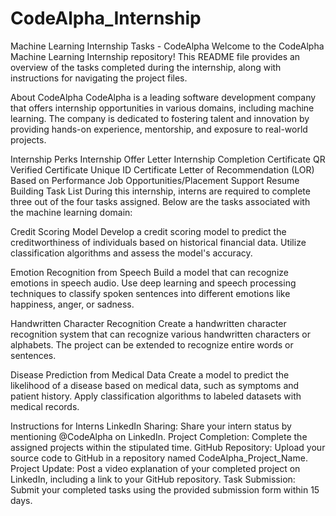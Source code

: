 # CodeAlpha_Internship
Machine Learning Internship Tasks - CodeAlpha
Welcome to the CodeAlpha Machine Learning Internship repository! This README file provides an overview of the tasks completed during the internship, along with instructions for navigating the project files.

About CodeAlpha
CodeAlpha is a leading software development company that offers internship opportunities in various domains, including machine learning. The company is dedicated to fostering talent and innovation by providing hands-on experience, mentorship, and exposure to real-world projects.

Internship Perks
Internship Offer Letter
Internship Completion Certificate
QR Verified Certificate
Unique ID Certificate
Letter of Recommendation (LOR) Based on Performance
Job Opportunities/Placement Support
Resume Building
Task List
During this internship, interns are required to complete three out of the four tasks assigned. Below are the tasks associated with the machine learning domain:

Credit Scoring Model
Develop a credit scoring model to predict the creditworthiness of individuals based on historical financial data. Utilize classification algorithms and assess the model's accuracy.

Emotion Recognition from Speech
Build a model that can recognize emotions in speech audio. Use deep learning and speech processing techniques to classify spoken sentences into different emotions like happiness, anger, or sadness.

Handwritten Character Recognition
Create a handwritten character recognition system that can recognize various handwritten characters or alphabets. The project can be extended to recognize entire words or sentences.

Disease Prediction from Medical Data
Create a model to predict the likelihood of a disease based on medical data, such as symptoms and patient history. Apply classification algorithms to labeled datasets with medical records.

Instructions for Interns
LinkedIn Sharing: Share your intern status by mentioning @CodeAlpha on LinkedIn.
Project Completion: Complete the assigned projects within the stipulated time.
GitHub Repository: Upload your source code to GitHub in a repository named CodeAlpha_Project_Name.
Project Update: Post a video explanation of your completed project on LinkedIn, including a link to your GitHub repository.
Task Submission: Submit your completed tasks using the provided submission form within 15 days.









